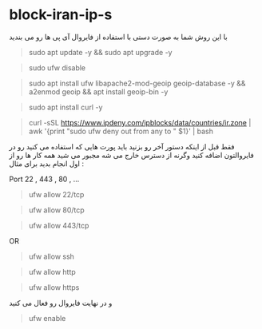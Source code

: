 # block-iran-ip-s

با این روش شما به صورت دستی با استفاده از فایروال آی پی ها رو می بندید

> sudo apt update -y && sudo apt upgrade -y

> sudo ufw disable

> sudo apt install ufw libapache2-mod-geoip geoip-database -y && a2enmod geoip && apt install geoip-bin -y

> sudo apt install curl -y

> curl -sSL https://www.ipdeny.com/ipblocks/data/countries/ir.zone | awk '{print "sudo ufw deny out from any to " $1}' | bash

فقط قبل از اینکه دستور آخر رو بزنید باید پورت هایی که استفاده می کنید رو در فایروالتون اضافه کنید وگرنه از دسترس خارج می شه مجبور می شید همه کار ها رو از اول انجام بدید
برای مثال :

Port 22 , 443 , 80 , ...

> ufw allow 22/tcp

> ufw allow 80/tcp

> ufw allow 443/tcp

OR

> ufw allow ssh

> ufw allow http

> ufw allow https

و در نهایت فایروال رو فعال می کنید


> ufw enable
